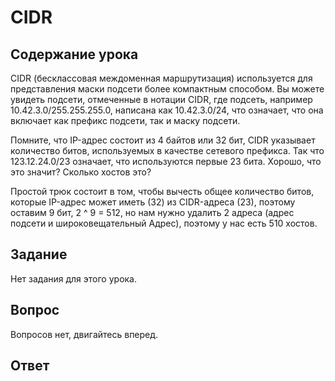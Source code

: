 # CIDR

## Содержание урока

CIDR (бесклассовая междоменная маршрутизация) используется для представления маски подсети более компактным способом. Вы можете увидеть подсети, отмеченные в нотации CIDR, где подсеть, например 10.42.3.0/255.255.255.0, написана как 10.42.3.0/24, что означает, что она включает как префикс подсети, так и маску подсети.

Помните, что IP-адрес состоит из 4 байтов или 32 бит, CIDR указывает количество битов, используемых в качестве сетевого префикса. Так что 123.12.24.0/23 означает, что используются первые 23 бита. Хорошо, что это значит? Сколько хостов это?

Простой трюк состоит в том, чтобы вычесть общее количество битов, которые IP-адрес может иметь (32) из CIDR-адреса (23), поэтому оставим 9 бит, 2 ^ 9 = 512, но нам нужно удалить 2 адреса (адрес подсети и широковещательный Адрес), поэтому у нас есть 510 хостов.

## Задание

Нет задания для этого урока.

## Вопрос

Вопросов нет, двигайтесь вперед.

## Ответ
